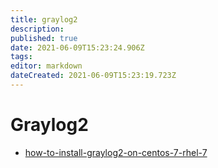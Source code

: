 ```yaml
---
title: graylog2
description: 
published: true
date: 2021-06-09T15:23:24.906Z
tags: 
editor: markdown
dateCreated: 2021-06-09T15:23:19.723Z
---
```


# Graylog2


* [how-to-install-graylog2-on-centos-7-rhel-7](http://www.itzgeek.com/how-tos/linux/centos-how-tos/how-to-install-graylog2-on-centos-7-rhel-7.html)